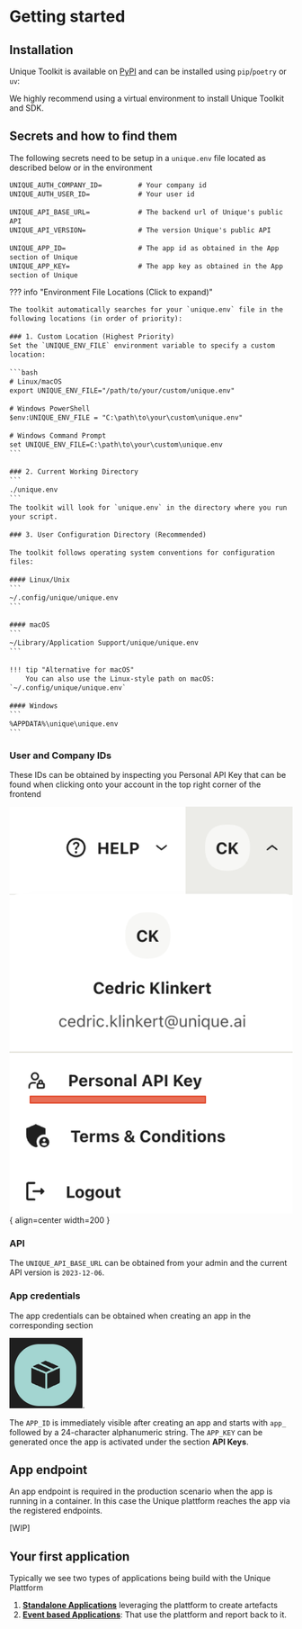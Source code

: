 # Getting started

## Installation

Unique Toolkit is available on [PyPI](https://pypi.org/project/unique_toolkit/) and can be installed using `pip`/`poetry` or `uv`:

We highly recommend using a virtual environment to install Unique Toolkit and SDK.

## Secrets and how to find them

The following secrets need to be setup in a `unique.env` file located as described below or in the environment

```env
UNIQUE_AUTH_COMPANY_ID=         # Your company id
UNIQUE_AUTH_USER_ID=            # Your user id

UNIQUE_API_BASE_URL=            # The backend url of Unique's public API
UNIQUE_API_VERSION=             # The version Unique's public API

UNIQUE_APP_ID=                  # The app id as obtained in the App section of Unique
UNIQUE_APP_KEY=                 # The app key as obtained in the App section of Unique
```

??? info "Environment File Locations (Click to expand)"
    
    The toolkit automatically searches for your `unique.env` file in the following locations (in order of priority):

    ### 1. Custom Location (Highest Priority)
    Set the `UNIQUE_ENV_FILE` environment variable to specify a custom location:

    ```bash
    # Linux/macOS
    export UNIQUE_ENV_FILE="/path/to/your/custom/unique.env"

    # Windows PowerShell
    $env:UNIQUE_ENV_FILE = "C:\path\to\your\custom\unique.env"

    # Windows Command Prompt
    set UNIQUE_ENV_FILE=C:\path\to\your\custom\unique.env
    ```

    ### 2. Current Working Directory
    ```
    ./unique.env
    ```
    The toolkit will look for `unique.env` in the directory where you run your script.

    ### 3. User Configuration Directory (Recommended)

    The toolkit follows operating system conventions for configuration files:

    #### Linux/Unix
    ```
    ~/.config/unique/unique.env
    ```

    #### macOS
    ```
    ~/Library/Application Support/unique/unique.env
    ```

    !!! tip "Alternative for macOS"
        You can also use the Linux-style path on macOS: `~/.config/unique/unique.env`

    #### Windows
    ```
    %APPDATA%\unique\unique.env
    ```
### User and Company IDs

These IDs can be obtained by inspecting you Personal API Key that can be found when clicking onto your account in the top right corner of the frontend

![alt text](./company_user_id_location.png){ align=center width=200 }

### API

The `UNIQUE_API_BASE_URL` can be obtained from your admin and the current API version is `2023-12-06`.

### App credentials
The app credentials can be obtained when creating an app in the corresponding section 

![alt text](./app_button.png).

The `APP_ID` is immediately visible after creating an app and starts with `app_` followed by a 24-character alphanumeric string. The `APP_KEY` can be generated once the app is activated under the section **API Keys**.

## App endpoint

An app endpoint is required in the production scenario when the app is running in a container. In this case the Unique plattform reaches the app via the registered endpoints.

[WIP]




## Your first application

Typically we see  two types of applications being build with the Unique Plattform 

1. [**Standalone Applications**](../application_types/standalone_application.md) leveraging the plattform to create artefacts
2. [**Event based Applications**](../application_types/event_driven_applications.md): That use the plattform and report back to it.